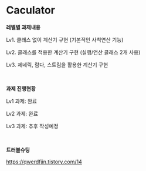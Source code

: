 # Caculator



**레벨별 과제내용**

Lv1. 클래스 없이 계산기 구현 (기본적인 사칙연산 기능) 

Lv2. 클래스를 적용한 계산기 구현 (실행/연산 클래스 2개 사용)

Lv3. 제네릭, 람다, 스트림을 활용한 계산기 구현

<br>

**과제 진행현황**

Lv1 과제: 완료

Lv2 과제: 완료

Lv3 과제: 추후 작성예정

<br>

**트러블슈팅**

https://qwerdfjin.tistory.com/14

